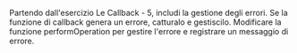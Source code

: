 Partendo dall'esercizio Le Callback - 5, includi la gestione degli errori. Se la funzione di callback genera un errore, catturalo e gestiscilo.
Modificare la funzione performOperation per gestire l'errore e registrare un messaggio di errore.
